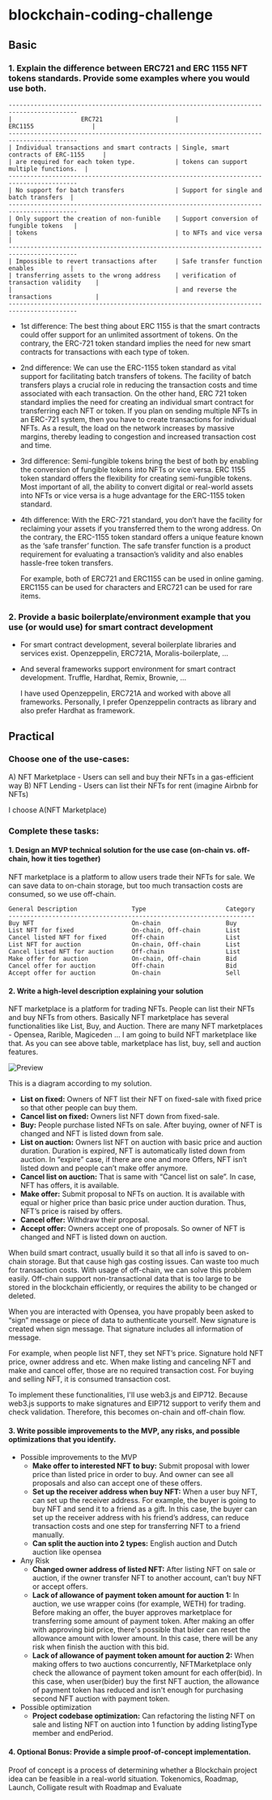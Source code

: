 # blockchain-coding-challenge

## Basic

### 1. Explain the difference between ERC721 and ERC 1155 NFT tokens standards. Provide some examples where you would use both.
    
    -----------------------------------------------------------------------------------------
    |                   ERC721                    |                  ERC1155                |
    -----------------------------------------------------------------------------------------
    | Individual transactions and smart contracts | Single, smart contracts of ERC-1155     |
    | are required for each token type.           | tokens can support multiple functions.  |
    -----------------------------------------------------------------------------------------
    | No support for batch transfers              | Support for single and batch transfers  |
    -----------------------------------------------------------------------------------------
    | Only support the creation of non-funible    | Support conversion of fungible tokens   |
    | tokens                                      | to NFTs and vice versa                  |
    -----------------------------------------------------------------------------------------
    | Impossible to revert transactions after     | Safe transfer function enables          |
    | transferring assets to the wrong address    | verification of transaction validity    |
    |                                             | and reverse the transactions            |
    -----------------------------------------------------------------------------------------

* 1st difference: 
  The best thing about ERC 1155 is that the smart contracts could offer support for an unlimited assortment of tokens.
  On the contrary, the ERC-721 token standard implies the need for new smart contracts for transactions with each type of token.

* 2nd difference: 
  We can use the ERC-1155 token standard as vital support for facilitating batch transfers of tokens.
  The facility of batch transfers plays a crucial role in reducing the transaction costs and time associated with each transaction.
  On the other hand, ERC 721 token standard implies the need for creating an individual smart contract for transferring each NFT or token.
  If you plan on sending multiple NFTs in an ERC-721 system, then you have to create transactions for individual NFTs.
  As a result, the load on the network increases by massive margins, thereby leading to congestion and increased transaction cost and time.

* 3rd difference: 
  Semi-fungible tokens bring the best of both by enabling the conversion of fungible tokens into NFTs or vice versa. 
  ERC 1155 token standard offers the flexibility for creating semi-fungible tokens.
  Most important of all, the ability to convert digital or real-world assets into NFTs or vice versa is a huge advantage for the ERC-1155 token standard.

* 4th difference: 
  With the ERC-721 standard, you don’t have the facility for reclaiming your assets if you transferred them to the wrong address.
  On the contrary, the ERC-1155 token standard offers a unique feature known as the ‘safe transfer’ function.
  The safe transfer function is a product requirement for evaluating a transaction’s validity and also enables hassle-free token transfers.

  For example, both of ERC721 and ERC1155 can be used in online gaming. ERC1155 can be used for characters and ERC721 can be used for rare items.

### 2. Provide a basic boilerplate/environment example that you use (or would use) for smart contract development

* For smart contract development, several boilerplate libraries and services exist.
  Openzeppelin, ERC721A, Moralis-boilerplate, …
* And several frameworks support environment for smart contract development.
  Truffle, Hardhat, Remix, Brownie, …

  I have used Openzeppelin, ERC721A and worked with above all frameworks.
  Personally, I prefer Openzeppelin contracts as library and also prefer Hardhat as framework.

## Practical

### Choose one of the use-cases:

A) NFT Marketplace - Users can sell and buy their NFTs in a gas-efficient way
B) NFT Lending - Users can list their NFTs for rent (imagine Airbnb for NFTs)

I choose A(NFT Marketplace)

### Complete these tasks:

#### 1. Design an MVP technical solution for the use case (on-chain vs. off-chain, how it ties together)

NFT marketplace is a platform to allow users trade their NFTs for sale.
We can save data to on-chain storage, but too much transaction costs are consumed, so we use off-chain.
    
    General Description               Type                      Category
    --------------------------------------------------------------------
    Buy NFT                           On-chain                  Buy
    List NFT for fixed                On-chain, Off-chain       List
    Cancel listed NFT for fixed       Off-chain                 List
    List NFT for auction              On-chain, Off-chain       List
    Cancel listed NFT for auction     Off-chain                 List
    Make offer for auction            On-chain, Off-chain       Bid
    Cancel offer for auction          Off-chain                 Bid
    Accept offer for auction          On-chain                  Sell

#### 2. Write a high-level description explaining your solution
  
NFT marketplace is a platform for trading NFTs. People can list their NFTs and buy NFTs from others.
Basically NFT marketplace has several functionalities like List, Buy, and Auction.
There are many NFT marketplaces - Opensea, Rarible, Magiceden …
I am going to build NFT marketplace like that. As you can see above table, marketplace has list, buy, sell and auction features. 

![Preview](diagram.png)

This is a diagram according to my solution.
* **List on fixed:**
  Owners of NFT list their NFT on fixed-sale with fixed price so that other people can buy them.
* **Cancel list on fixed:**
  Owners list NFT down from fixed-sale.
* **Buy:**
  People purchase listed NFTs on sale. After buying, owner of NFT is changed and NFT is listed down from sale.
* **List on auction:**
  Owners list NFT on auction with basic price and auction duration. 
  Duration is expired, NFT is automatically listed down from auction.
  In “expire” case, if  there are one and more Offers, NFT isn’t listed down and people can’t make offer anymore.
* **Cancel list on auction:**
  That is same with “Cancel list on sale”. In case, NFT has offers, it is available.
* **Make offer:**
  Submit proposal to NFTs on auction.
  It is available with equal or higher price than basic price under auction duration. Thus, NFT’s price is raised by offers.
* **Cancel offer:**
  Withdraw their proposal.
* **Accept offer:**
  Owners accept one of proposals. So owner of NFT is changed and NFT is listed down on auction.

When build smart contract, usually build it so that all info is saved to on-chain storage. But that cause high gas costing issues. Can waste too much for transaction costs.
With usage of off-chain, we can solve this problem easily. Off-chain support non-transactional data that is too large to be stored in the blockchain efficiently, or requires the ability to be changed or deleted.

When you are interacted with Opensea, you have propably been asked to “sign” message or piece of data to authenticate yourself.
New signature is created when sign message. That signature includes all information of message.

For example, when people list NFT, they set NFT’s price.  Signature hold NFT price, owner address and etc.
When make listing and canceling NFT and make and cancel offer, those are no required transaction cost.
For buying and selling NFT, it is consumed transaction cost.

To implement these functionalities, I'll use web3.js and EIP712.
Because web3.js supports to make signatures and EIP712 support to verify them and check validation. Therefore, this becomes on-chain and off-chain flow.

#### 3. Write possible improvements to the MVP, any risks, and possible optimizations that you identify.

- Possible improvements to the MVP
  * **Make offer to interested NFT to buy:** 
  Submit proposal with lower price than listed price in order to buy. And owner can see all proposals and also can accept one of these offers.
  * **Set up the receiver address when buy NFT:** 
  When a user buy NFT, can set up the receiver address.
  For example, the buyer is going to buy NFT and send it to a friend as a gift. In this case, the buyer can set up the receiver address with his friend’s address, can reduce transaction costs and one step for transferring NFT to a friend manually.
  * **Can split the auction into 2 types:** English auction and Dutch auction like opensea
- Any Risk
  * **Changed owner address of listed NFT:** 
  After listing NFT on sale or auction, if the owner transfer NFT to another account, can’t buy NFT or accept offers.
  * **Lack of allowance of payment token amount for auction 1:** 
  In auction, we use wrapper coins (for example, WETH) for trading.
  Before making an offer, the buyer approves marketplace for transferring some amount of payment token.
  After making an offer with approving bid price, there's possible that bider can reset the allowance amount with lower amount. In this case, there will be any risk when finish the auction with this bid.
  * **Lack of allowance of payment token amount for auction 2:** 
  When making offers to two auctions concurrently, NFTMarketplace only check the allowance of payment token amount for each offer(bid).
  In this case, when user(bider) buy the first NFT auction, the allowance of payment token has reduced and isn't enough for purchasing second NFT auction with payment token.
- Possible optimization
  * **Project codebase optimization:** Can refactoring the listing NFT on sale and listing NFT on auction into 1 function by adding listingType member and endPeriod.

#### 4. Optional Bonus: Provide a simple proof-of-concept implementation.
Proof of concept is a process of determining whether a Blockchain project idea can be feasible in a real-world situation.
Tokenomics, Roadmap, Launch, Colligate result with Roadmap and Evaluate








